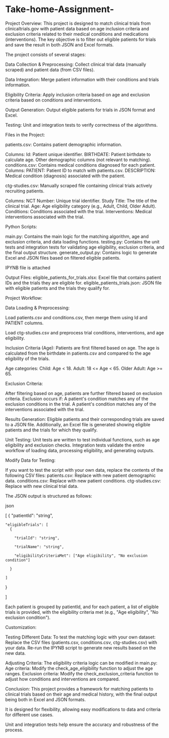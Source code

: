 # Take-home-Assignment-


Project Overview:
This project is designed to match clinical trials from clinicaltrials.gov with patient data based on age inclusion criteria and exclusion criteria related to their medical conditions and medications (interventions). The key objective is to filter out eligible patients for trials and save the result in both JSON and Excel formats.



















The project consists of several stages:

Data Collection & Preprocessing: Collect clinical trial data (manually scraped) and patient data (from CSV files).

Data Integration: Merge patient information with their conditions and trials information.

Eligibility Criteria: Apply inclusion criteria based on age and exclusion criteria based on conditions and interventions.

Output Generation: Output eligible patients for trials in JSON format and Excel.

Testing: Unit and integration tests to verify correctness of the algorithms.
























Files in the Project:

patients.csv: Contains patient demographic information.

Columns:
Id: Patient unique identifier.
BIRTHDATE: Patient birthdate to calculate age.
Other demographic columns (not relevant to matching).
conditions.csv: Contains medical conditions diagnosed for each patient.
Columns:
PATIENT: Patient ID to match with patients.csv.
DESCRIPTION: Medical condition (diagnosis) associated with the patient.


ctg-studies.csv: Manually scraped file containing clinical trials actively recruiting patients.

Columns:
NCT Number: Unique trial identifier.
Study Title: The title of the clinical trial.
Age: Age eligibility category (e.g., Adult, Child, Older Adult).
Conditions: Conditions associated with the trial.
Interventions: Medical interventions associated with the trial.






























Python Scripts:

main.py: Contains the main logic for the matching algorithm, age and exclusion criteria, and data loading functions.
testing.py: Contains the unit tests and integration tests for validating age eligibility, exclusion criteria, and the final output structure.
generate_output.py: Contains logic to generate Excel and JSON files based on filtered eligible patients.















IPYNB file is attached 

















Output Files:
eligible_patients_for_trials.xlsx: Excel file that contains patient IDs and the trials they are eligible for.
eligible_patients_trials.json: JSON file with eligible patients and the trials they qualify for.






















Project Workflow:

Data Loading & Preprocessing:

Load patients.csv and conditions.csv, then merge them using Id and PATIENT columns.

Load ctg-studies.csv and preprocess trial conditions, interventions, and age eligibility.










Inclusion Criteria (Age):
Patients are first filtered based on age. The age is calculated from the birthdate in patients.csv and compared to the age eligibility of the trials.

Age categories:
Child: Age < 18.
Adult: 18 <= Age < 65.
Older Adult: Age >= 65.











Exclusion Criteria:

After filtering based on age, patients are further filtered based on exclusion criteria.
Exclusion occurs if:
A patient's condition matches any of the exclusion conditions in the trial.
A patient's condition matches any of the interventions associated with the trial.














Results Generation:
Eligible patients and their corresponding trials are saved to a JSON file.
Additionally, an Excel file is generated showing eligible patients and the trials for which they qualify.
















Unit Testing:
Unit tests are written to test individual functions, such as age eligibility and exclusion checks.
Integration tests validate the entire workflow of loading data, processing eligibility, and generating outputs.













Modify Data for Testing:

If you want to test the script with your own data, replace the contents of the following CSV files:
patients.csv: Replace with new patient demographic data.
conditions.csv: Replace with new patient conditions.
ctg-studies.csv: Replace with new clinical trial data.














The JSON output is structured as follows:

json

[
  {
    "patientId": "string",
    
    "eligibleTrials": [
      {
      
        "trialId": "string",
        
        "trialName": "string",
        
        "eligibilityCriteriaMet": ["Age eligibility", "No exclusion condition"]
        
      }
      
    ]
    
  }
  
]






Each patient is grouped by patientId, and for each patient, a list of eligible trials is provided, with the eligibility criteria met (e.g., "Age eligibility", "No exclusion condition").
















Customization:

Testing Different Data: To test the matching logic with your own dataset:
Replace the CSV files (patients.csv, conditions.csv, ctg-studies.csv) with your data.
Re-run the IPYNB script to generate new results based on the new data.

Adjusting Criteria:
The eligibility criteria logic can be modified in main.py:
Age criteria: Modify the check_age_eligibility function to adjust the age ranges.
Exclusion criteria: Modify the check_exclusion_criteria function to adjust how conditions and interventions are compared.


















Conclusion:
This project provides a framework for matching patients to clinical trials based on their age and medical history, with the final output being both in Excel and JSON formats. 

It is designed for flexibility, allowing easy modifications to data and criteria for different use cases. 

Unit and integration tests help ensure the accuracy and robustness of the process.






